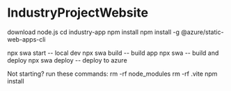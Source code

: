 # IndustryProjectWebsite

download node.js
cd industry-app
npm install
npm install -g @azure/static-web-apps-cli  

npx swa start -- local dev
npx swa build -- build app
npx swa -- build and deploy
npx swa deploy -- deploy to azure

Not starting? run these commands:
rm -rf node_modules
rm -rf .vite
npm install